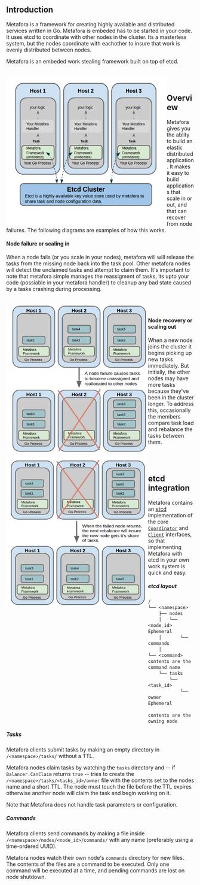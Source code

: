 ## Introduction 

Metafora is a framework for creating highly available and distributed services written in Go.  Metafora is embeded has to be started in your code.  It uses etcd to coordinate with other nodes in the cluster.  Its a masterless system, but the nodes coordinate with eachother to insure that work is evenly distributed between nodes. 

Metafora is an embeded work stealing framework built on top of etcd.  

<br> 
<a href="url"><img src="/Documentation/images/metafora_logical_integration_diagram.png" align="left" height="400" width="430" ></a>
<br> 

## Overview

Metafora gives you the ablity to build an elastic distributed application.  It makes it easy to build applications that scale in or out, and that can recover from node failures.  The following diagrams are examples of how this works. 

#### Node failure or scaling in

When a node fails (or you scale in your nodes), metafora will will release the tasks from the missing node back into the task pool.  Other metafora nodes will detect the unclaimed tasks and attempt to claim them.  It's important to note that metafora simple manages the reassigment of tasks, its upto your code (possiable in your metafora handler) to cleanup any bad state caused by a tasks crashing during processing.

<br> 
<a href="url"><img src="/Documentation/images/metafora_nodefailure.png" align="left" height="400" width="380" ></a>
<br> 

#### Node recovery or scaling out

When a new node joins the cluster it begins picking up new tasks immediately.  But initially, the other nodes may have more tasks because they've been in the cluster longer.  To address this, occasionally the members compare task load and rebalance the tasks between them.  

<br> 
<a href="url"><img src="/Documentation/images/metafora_node_recovery.png" align="left" height="400" width="380" ></a>
<br> 

## etcd integration

Metafora contains an [etcd](https://github.com/coreos/etcd) implementation of
the core
[`Coordinator`](https://godoc.org/github.com/lytics/metafora#Coordinator) and
[`Client`](http://godoc.org/github.com/lytics/metafora#Client) interfaces, so
that implementing Metafora with etcd in your own work system is quick and easy.

##### etcd layout

```
/
└── <namespace>
    ├── nodes
    │   └── <node_id>          Ephemeral
    │       └── commands  
    │           └── <command>  contents are the command name
    └── tasks
        └── <task_id>
            └── owner          Ephemeral
                               contents are the owning node
```

##### Tasks

Metafora clients submit tasks by making an empty directory in
`/<namespace>/tasks/` without a TTL.

Metafora nodes claim tasks by watching the `tasks` directory and -- if
`Balancer.CanClaim` returns `true` -- tries to create the
`/<namespace>/tasks/<tasks_id>/owner` file with the contents set to the nodes
name and a short TTL. The node must touch the file before the TTL expires
otherwise another node will claim the task and begin working on it.

Note that Metafora does not handle task parameters or configuration.

##### Commands

Metafora clients send commands by making a file inside
`/<namespace>/nodes/<node_id>/commands/` with any name (preferably using a time-ordered
UUID).

Metafora nodes watch their own node's `commands` directory for new files. The
contents of the files are a command to be executed. Only one command will be
executed at a time, and pending commands are lost on node shutdown.


